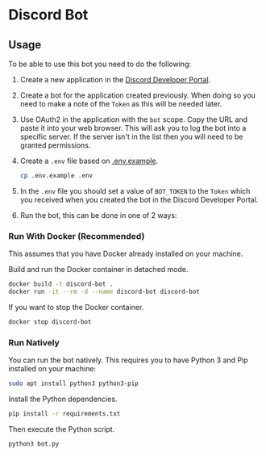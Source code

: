# Discord Bot

## Usage

To be able to use this bot you need to do the following:

1. Create a new application in the [Discord Developer Portal](https://discord.com/developers/applications).
2. Create a bot for the application created previously. When doing so you need to make a note of the `Token` as this will be needed later.
3. Use OAuth2 in the application with the `bot` scope. Copy the URL and paste it into your web browser. This will ask you to log the bot into a specific server. If the server isn't in the list then you will need to be granted permissions.
4. Create a `.env` file based on [.env.example](.env.example).

    ```bash
    cp .env.example .env
    ```

5. In the `.env` file you should set a value of `BOT_TOKEN` to the `Token` which you received when you created the bot in the Discord Developer Portal.
6. Run the bot, this can be done in one of 2 ways:

### Run With Docker (Recommended)

This assumes that you have Docker already installed on your machine.

Build and run the Docker container in detached mode.

```bash
docker build -t discord-bot .
docker run -it --rm -d --name discord-bot discord-bot
```

If you want to stop the Docker container.

```bash
docker stop discord-bot
```

### Run Natively

You can run the bot natively. This requires you to have Python 3 and Pip installed on your machine:

```bash
sudo apt install python3 python3-pip
```

Install the Python dependencies.

```bash
pip install -r requirements.txt
```

Then execute the Python script.

```bash
python3 bot.py
```
